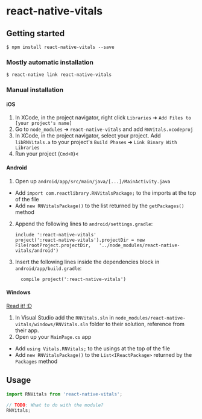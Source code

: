 # react-native-vitals

## Getting started

`$ npm install react-native-vitals --save`

### Mostly automatic installation

`$ react-native link react-native-vitals`

### Manual installation


#### iOS

1. In XCode, in the project navigator, right click `Libraries` ➜ `Add Files to [your project's name]`
2. Go to `node_modules` ➜ `react-native-vitals` and add `RNVitals.xcodeproj`
3. In XCode, in the project navigator, select your project. Add `libRNVitals.a` to your project's `Build Phases` ➜ `Link Binary With Libraries`
4. Run your project (`Cmd+R`)<

#### Android

1. Open up `android/app/src/main/java/[...]/MainActivity.java`
  - Add `import com.reactlibrary.RNVitalsPackage;` to the imports at the top of the file
  - Add `new RNVitalsPackage()` to the list returned by the `getPackages()` method
2. Append the following lines to `android/settings.gradle`:
  	```
  	include ':react-native-vitals'
  	project(':react-native-vitals').projectDir = new File(rootProject.projectDir, 	'../node_modules/react-native-vitals/android')
  	```
3. Insert the following lines inside the dependencies block in `android/app/build.gradle`:
  	```
      compile project(':react-native-vitals')
  	```

#### Windows
[Read it! :D](https://github.com/ReactWindows/react-native)

1. In Visual Studio add the `RNVitals.sln` in `node_modules/react-native-vitals/windows/RNVitals.sln` folder to their solution, reference from their app.
2. Open up your `MainPage.cs` app
  - Add `using Vitals.RNVitals;` to the usings at the top of the file
  - Add `new RNVitalsPackage()` to the `List<IReactPackage>` returned by the `Packages` method


## Usage
```javascript
import RNVitals from 'react-native-vitals';

// TODO: What to do with the module?
RNVitals;
```
